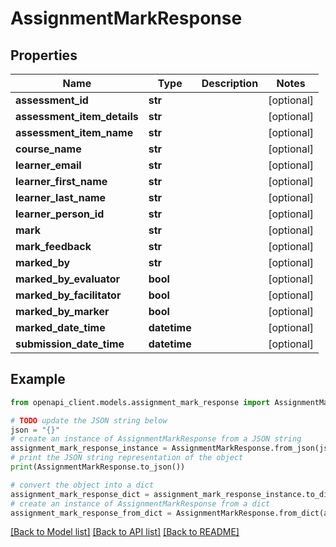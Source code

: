 # AssignmentMarkResponse


## Properties

Name | Type | Description | Notes
------------ | ------------- | ------------- | -------------
**assessment_id** | **str** |  | [optional] 
**assessment_item_details** | **str** |  | [optional] 
**assessment_item_name** | **str** |  | [optional] 
**course_name** | **str** |  | [optional] 
**learner_email** | **str** |  | [optional] 
**learner_first_name** | **str** |  | [optional] 
**learner_last_name** | **str** |  | [optional] 
**learner_person_id** | **str** |  | [optional] 
**mark** | **str** |  | [optional] 
**mark_feedback** | **str** |  | [optional] 
**marked_by** | **str** |  | [optional] 
**marked_by_evaluator** | **bool** |  | [optional] 
**marked_by_facilitator** | **bool** |  | [optional] 
**marked_by_marker** | **bool** |  | [optional] 
**marked_date_time** | **datetime** |  | [optional] 
**submission_date_time** | **datetime** |  | [optional] 

## Example

```python
from openapi_client.models.assignment_mark_response import AssignmentMarkResponse

# TODO update the JSON string below
json = "{}"
# create an instance of AssignmentMarkResponse from a JSON string
assignment_mark_response_instance = AssignmentMarkResponse.from_json(json)
# print the JSON string representation of the object
print(AssignmentMarkResponse.to_json())

# convert the object into a dict
assignment_mark_response_dict = assignment_mark_response_instance.to_dict()
# create an instance of AssignmentMarkResponse from a dict
assignment_mark_response_from_dict = AssignmentMarkResponse.from_dict(assignment_mark_response_dict)
```
[[Back to Model list]](../README.md#documentation-for-models) [[Back to API list]](../README.md#documentation-for-api-endpoints) [[Back to README]](../README.md)


